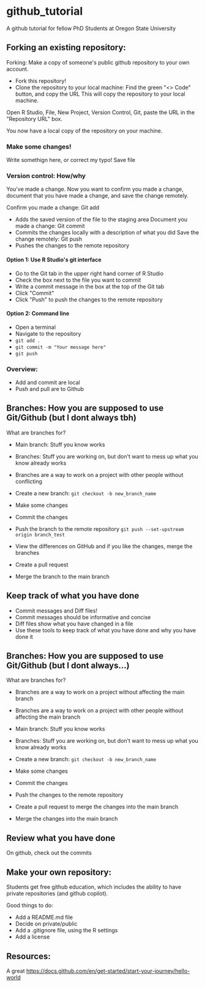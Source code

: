# github_tutorial
A github tutorial for fellow PhD Students at Oregon State University


## Forking an existing repository: 

Forking: Make a copy of someone's public github repository to your own account.


- Fork this repository! 
- Clone the repository to your local machine: 
Find the green "<> Code" button, and copy the URL 
This will copy the repository to your local machine. 

Open R Studio, 
File, New Project, Version Control, Git, paste the URL in the "Repository URL" box.

You now have a local copy of the repository on your machine.

### Make some changes!

Write somethign here, or correct my typo!
Save file 

### Version control: How/why
You've made a change. Now you want to confirm you made a change, document that you have made a change, and save the change remotely. 

Confirm you made a change: Git add 
- Adds the saved version of the file to the staging area
Document you made a change: Git commit
- Commits the changes locally with a description of what you did
Save the change remotely: Git push
- Pushes the changes to the remote repository


#### Option 1: Use R Studio's git interface
- Go to the Git tab in the upper right hand corner of R Studio
- Check the box next to the file you want to commit
- Write a commit message in the box at the top of the Git tab
- Click "Commit"
- Click "Push" to push the changes to the remote repository


#### Option 2: Command line 
- Open a terminal
- Navigate to the repository
- `git add .`
- `git commit -m "Your message here"`
- `git push`


### Overview: 
- Add and commit are local 
- Push and pull are to Github 

## Branches: How you are supposed to use Git/Github (but I dont always tbh)
What are branches for?
- Main branch: Stuff you know works
- Branches: Stuff you are working on, but don't want to mess up what you know already works 
- Branches are a way to work on a project with other people without conflicting


- Create a new branch:
`git checkout -b new_branch_name`
- Make some changes
- Commit the changes 

- Push the branch to the remote repository
`git push --set-upstream origin branch_test`

- View the differences on GitHub and if you like the changes, merge the branches
- Create a pull request 
- Merge the branch to the main branch


## Keep track of what you have done
- Commit messages and Diff files!
- Commit messages should be informative and concise
- Diff files show what you have changed in a file
- Use these tools to keep track of what you have done and why you have done it




## Branches: How you are supposed to use Git/Github (but I dont always...)
What are branches for? 
- Branches are a way to work on a project without affecting the main branch
- Branches are a way to work on a project with other people without affecting the main branch
- Main branch: Stuff you know works
- Branches: Stuff you are working on, but don't want to mess up what you know already works 



- Create a new branch:
`git checkout -b new_branch_name`
- Make some changes
- Commit the changes
- Push the changes to the remote repository
- Create a pull request to merge the changes into the main branch
- Merge the changes into the main branch


## Review what you have done

On github, check out the commits 


## Make your own repository: 

Students get free github education, which includes the ability to have private repositories (and github copilot). 

Good things to do: 
- Add a README.md file
- Decide on private/public
- Add a .gitignore file, using the R settings
- Add a license 



## Resources: 
A great 
https://docs.github.com/en/get-started/start-your-journey/hello-world